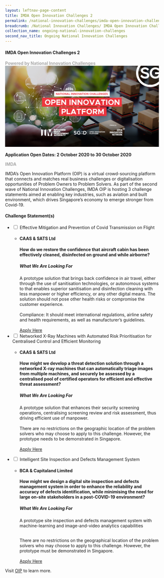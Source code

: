 ```yaml
---
layout: leftnav-page-content
title: IMDA Open Innovation Challenges 2
permalink: /national-innovation-challenges/imda-open-innovation-challenges-2
breadcrumb: /National Innovation Challenges/ IMDA Open Innovation Challenges 2
collection_name: ongoing-national-innovation-challenges
second_nav_title: Ongoing National Innovation Challenges
---
```


#### **IMDA Open Innovation Challenges 2**

<font color="#a9a9a9"><b>Powered by National Innovation Challenges</b></font>
[![3](/images/OIP-NIC.jpg)](https://www.openinnovation.sg/)

**Application Open Dates: 2 October 2020 to 30 October 2020**<br>

<font color=" #a9a9a9"><b>IMDA</b></font>

IMDA’s Open Innovation Platform (OIP) is a virtual crowd-sourcing platform that connects and matches real business challenges or digitalisation opportunities of Problem Owners to Problem Solvers. As part of the second wave of National Innovation Challenges, IMDA OIP is hosting 3 challenge statements aimed at enabling key industries, such as aviation and built environment, which drives Singapore’s economy to emerge stronger from Covid-19.

<div id="wrapper">
    <h4> Challenge Statement(s) </h4>
<ul>
    <!-- start of drop down box 1 -->
  <li>
    <input type="checkbox" id="list-item-1" class="toggle">
    <label for="list-item-1" class="lbl-toggle">Effective Mitigation and Prevention of Covid Transmission on Flight</label>
      <ul>
        <li><b><h4>CAAS & SATS Ltd</h4>How do we restore the confidence that aircraft cabin has been effectively cleaned, disinfected on ground and while airborne?</b>

<h5>What We Are Looking For</h5>
A prototype solution that brings back confidence in air travel, either through the use of sanitisation technologies, or autonomous systems to that enables superior sanitisation and disinfection cleaning with  less manpower or higher efficiency, or any other digital means. The solution should not pose other health risks or compromise the customer experience.<br><br>
Compliance: It should meet international regulations, airline safety and health requirements, as well as manufacturer’s guidelines. 
<br><br>
<a href="https://www.openinnovation.sg/" target="_blank" >Apply Here</a>
        </li>
      </ul>
    </li>
<!-- end of drop down box 1-->
<!-- start of drop down box 2 -->
  <li>
    <input type="checkbox" id="list-item-2" class="toggle">
    <label for="list-item-2" class="lbl-toggle">Networked X-Ray Machines with Automated Risk Prioritisation for Centralised Control and Efficient Monitoring</label>
      <ul>
        <li><b><h4>CAAS & SATS Ltd</h4>How might we develop a threat detection solution through a networked X-ray machines that can automatically triage images from multiple machines, and securely be assessed by a centralised pool of certified operators for efficient and effective threat assessment?</b>
        
<h5>What We Are Looking For</h5>
        
A prototype solution that enhances their security screening operations, centralising screening review and risk assessment, thus driving efficient use of manpower.
<br><br>
There are no restrictions on the geographic location of the problem solvers who may choose to apply to this challenge. However, the prototype needs to be demonstrated in Singapore.
<br><br>
<a href="https://www.openinnovation.sg/" target="_blank" >Apply Here</a>
        </li>
      </ul>
    </li>
  
<!-- end of drop down box 2-->
<!-- start of drop down box 3 -->
  <li>
    <input type="checkbox" id="list-item-3" class="toggle">
    <label for="list-item-3" class="lbl-toggle">Intelligent Site Inspection and Defects Management System 
</label>
      <ul>
        <li><b><h4>BCA & Capitaland Limited</h4>How might we design a digital site inspection and defects management system in order to enhance the reliability and accuracy of defects identification, while minimising the need for large on-site stakeholders in a post-COVID-19 environment?</b>
        
<h5>What We Are Looking For</h5>
        
A prototype site inspection and defects management system with machine-learning and image-and-video analytics capabilities<br><br>

There are no restrictions on the geographical location of the problem solvers who may choose to apply to this challenge. However, the prototype must be demonstrated in Singapore.<br><br>
<a href="https://www.openinnovation.sg/" target="_blank" >Apply Here</a>
        </li>
      </ul>
    </li>
  
<!-- end of drop down box 3-->

</ul>
</div>
Visit <a href="https://www.openinnovation.sg/" target="_blank" >OIP</a> to learn more.

